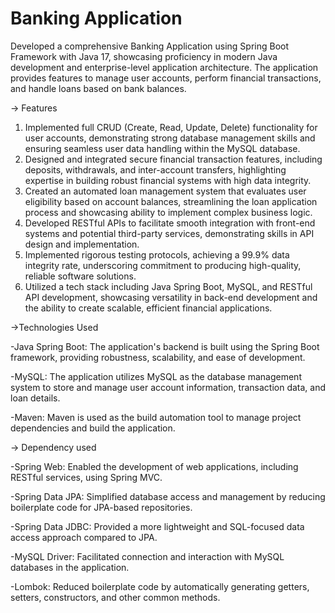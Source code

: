 # Banking Application

Developed a comprehensive Banking Application using Spring Boot Framework with Java 17, showcasing proficiency in modern Java development and enterprise-level application architecture. The application provides features to manage user accounts, perform financial transactions, and handle loans based on bank balances.

-> Features

1. Implemented full CRUD (Create, Read, Update, Delete) functionality for user accounts, demonstrating strong database management skills and ensuring seamless user data handling within the MySQL database.
2. Designed and integrated secure financial transaction features, including deposits, withdrawals, and inter-account transfers, highlighting expertise in building robust financial systems with high data integrity.
3. Created an automated loan management system that evaluates user eligibility based on account balances, streamlining the loan application process and showcasing ability to implement complex business logic.
4. Developed RESTful APIs to facilitate smooth integration with front-end systems and potential third-party services, demonstrating skills in API design and implementation.
5. Implemented rigorous testing protocols, achieving a 99.9% data integrity rate, underscoring commitment to producing high-quality, reliable software solutions.
6. Utilized a tech stack including Java Spring Boot, MySQL, and RESTful API development, showcasing versatility in back-end development and the ability to create scalable, efficient financial applications.

->Technologies Used

-Java Spring Boot: The application's backend is built using the Spring Boot framework, providing robustness, scalability, and ease of development.

-MySQL: The application utilizes MySQL as the database management system to store and manage user account information, transaction data, and loan details.

-Maven: Maven is used as the build automation tool to manage project dependencies and build the application.

-> Dependency used

-Spring Web: Enabled the development of web applications, including RESTful services, using Spring MVC.

-Spring Data JPA: Simplified database access and management by reducing boilerplate code for JPA-based repositories.

-Spring Data JDBC: Provided a more lightweight and SQL-focused data access approach compared to JPA.

-MySQL Driver: Facilitated connection and interaction with MySQL databases in the application.

-Lombok: Reduced boilerplate code by automatically generating getters, setters, constructors, and other common methods.
